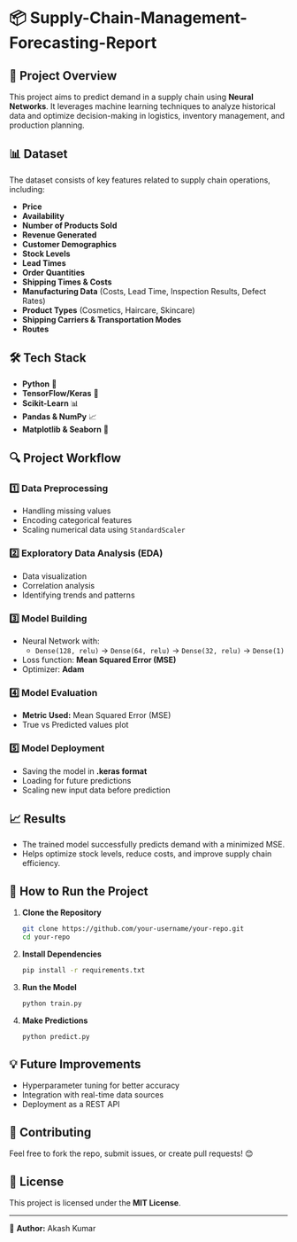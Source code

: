 # 📦 Supply-Chain-Management-Forecasting-Report

## 🚀 Project Overview
This project aims to predict demand in a supply chain using **Neural Networks**. It leverages machine learning techniques to analyze historical data and optimize decision-making in logistics, inventory management, and production planning.

## 📊 Dataset
The dataset consists of key features related to supply chain operations, including:
- **Price**
- **Availability**
- **Number of Products Sold**
- **Revenue Generated**
- **Customer Demographics**
- **Stock Levels**
- **Lead Times**
- **Order Quantities**
- **Shipping Times & Costs**
- **Manufacturing Data** (Costs, Lead Time, Inspection Results, Defect Rates)
- **Product Types** (Cosmetics, Haircare, Skincare)
- **Shipping Carriers & Transportation Modes**
- **Routes**

## 🛠 Tech Stack
- **Python** 🐍
- **TensorFlow/Keras** 🤖
- **Scikit-Learn** 📊
- **Pandas & NumPy** 📈
- **Matplotlib & Seaborn** 🎨

## 🔍 Project Workflow
### **1️⃣ Data Preprocessing**
- Handling missing values
- Encoding categorical features
- Scaling numerical data using `StandardScaler`

### **2️⃣ Exploratory Data Analysis (EDA)**
- Data visualization
- Correlation analysis
- Identifying trends and patterns

### **3️⃣ Model Building**
- Neural Network with:
  - `Dense(128, relu)` → `Dense(64, relu)` → `Dense(32, relu)` → `Dense(1)`
- Loss function: **Mean Squared Error (MSE)**
- Optimizer: **Adam**

### **4️⃣ Model Evaluation**
- **Metric Used:** Mean Squared Error (MSE)
- True vs Predicted values plot

### **5️⃣ Model Deployment**
- Saving the model in **.keras format**
- Loading for future predictions
- Scaling new input data before prediction

## 📈 Results
- The trained model successfully predicts demand with a minimized MSE.
- Helps optimize stock levels, reduce costs, and improve supply chain efficiency.

## 🚀 How to Run the Project
1. **Clone the Repository**
   ```bash
   git clone https://github.com/your-username/your-repo.git
   cd your-repo
   ```
2. **Install Dependencies**
   ```bash
   pip install -r requirements.txt
   ```
3. **Run the Model**
   ```python
   python train.py
   ```
4. **Make Predictions**
   ```python
   python predict.py
   ```

## 💡 Future Improvements
- Hyperparameter tuning for better accuracy
- Integration with real-time data sources
- Deployment as a REST API

## 🤝 Contributing
Feel free to fork the repo, submit issues, or create pull requests! 😊

## 📜 License
This project is licensed under the **MIT License**.

---
📌 **Author:** Akash Kumar

